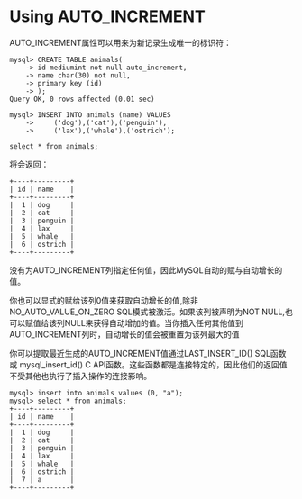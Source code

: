 # Using AUTO\_INCREMENT

AUTO\_INCREMENT属性可以用来为新记录生成唯一的标识符：

```
mysql> CREATE TABLE animals(
    -> id mediumint not null auto_increment,
    -> name char(30) not null,
    -> primary key (id)
    -> );
Query OK, 0 rows affected (0.01 sec)

mysql> INSERT INTO animals (name) VALUES
    ->     ('dog'),('cat'),('penguin'),
    ->     ('lax'),('whale'),('ostrich');
    
select * from animals;
```

将会返回：

```
+----+---------+
| id | name    |
+----+---------+
|  1 | dog     |
|  2 | cat     |
|  3 | penguin |
|  4 | lax     |
|  5 | whale   |
|  6 | ostrich |
+----+---------+
```

没有为AUTO\_INCREMENT列指定任何值，因此MySQL自动的赋与自动增长的值。

你也可以显式的赋给该列0值来获取自动增长的值,除非NO\_AUTO\_VALUE\_ON\_ZERO SQL模式被激活。如果该列被声明为NOT NULL,也可以赋值给该列NULL来获得自动增加的值。当你插入任何其他值到AUTO_INCREMENT列时，自动增长的值会被重置为该列最大的值

你可以提取最近生成的AUTO\_INCREMENT值通过LAST\_INSERT\_ID() SQL函数或 mysql\_insert\_id() C API函数。这些函数都是连接特定的，因此他们的返回值不受其他也执行了插入操作的连接影响。

```
mysql> insert into animals values (0, "a");
mysql> select * from animals;
+----+---------+
| id | name    |
+----+---------+
|  1 | dog     |
|  2 | cat     |
|  3 | penguin |
|  4 | lax     |
|  5 | whale   |
|  6 | ostrich |
|  7 | a       |
+----+---------+
```



